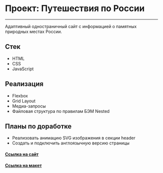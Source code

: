 # Проект: Путешествия по России
---

Адаптивный одностраничный сайт с информацией о памятных природных местах России.

## Стек
* HTML
* CSS
* JavaScript

## Реализация
* Flexbox
* Grid Layout
* Медиа-запросы
* Файловая структура по правилам БЭМ Nested

## Планы по доработке
* Реализовать анимацию SVG изображения в секции header
* Создать и подключить англоязычную версию страницы

#### [Ссылка на сайт](https://daryamakavchik.github.io/russian-travel/)
#### [Ссылка на макет](https://www.figma.com/file/5S2WSbEFL6awjVWJ0NWL8Q/Sprint-3_-Russia-_-desktop-%2B-mobile?node-id=62863%3A634)
